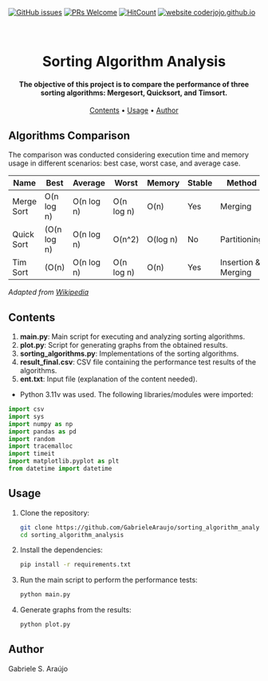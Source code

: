 
[![GitHub issues](https://img.shields.io/github/issues/GabrieleAraujo/sorting_algorithm_analysis)](https://github.com/GabrieleAraujo/sorting_algorithm_analysis/issues) 
[![PRs Welcome](https://img.shields.io/badge/PRs-welcome-yellow.svg?style=flat-square)](https://github.com/GabrieleAraujo/sorting_algorithm_analysis/pulls) 
[![HitCount](https://views.whatilearened.today/views/github/GabrieleAraujo/sorting_algorithm_analysis.svg)](https://github.com/GabrieleAraujo/sorting_algorithm_analysis) 
[![website coderjojo.github.io](https://img.shields.io/website-up-down-yellow-red/http/coderjojo.github.io/creative-profile-readme.svg)](GabrieleAraujo)


<h1 align="center">
  <br>
   Sorting Algorithm Analysis
  <br>
</h1>

<h4 align="center">The objective of this project is to compare the performance of three sorting algorithms: Mergesort, Quicksort, and Timsort.</h4>

<p align="center">
  <a href="#contents">Contents</a> •
  <a href="#usage">Usage</a> •
  <a href="#author">Author</a>
</p>

## Algorithms Comparison
The comparison was conducted considering execution time and memory usage in different scenarios: best case, worst case, and average case.

| **Name**     | **Best**        | **Average**      | **Worst**        | **Memory**   | **Stable** | **Method**             |
|--------------|-----------------|------------------|------------------|--------------|------------|------------------------|
| Merge Sort   | O(n log n) | O(n log n)  | O(n log n)  | O(n)    | Yes        | Merging                |
| Quick Sort   | (O(n log n) | O(n log n)  | O(n^2)       | O(log n)| No         | Partitioning           |
| Tim Sort     | (O(n)        | O(n log n)  | O(n log n)  | O(n)     | Yes        | Insertion & Merging    |

*Adapted from [Wikipedia](https://en.wikipedia.org/wiki/Sorting_algorithm)*

## Contents

1. **main.py**: Main script for executing and analyzing sorting algorithms.
2. **plot.py**: Script for generating graphs from the obtained results.
3. **sorting_algorithms.py**: Implementations of the sorting algorithms.
4. **result_final.csv**: CSV file containing the performance test results of the algorithms.
5. **ent.txt**: Input file (explanation of the content needed).

- Python 3.11v was used. The following libraries/modules were imported:

``` python
import csv
import sys
import numpy as np
import pandas as pd
import random
import tracemalloc
import timeit
import matplotlib.pyplot as plt
from datetime import datetime
```


## Usage

1. Clone the repository:
    ```sh
    git clone https://github.com/GabrieleAraujo/sorting_algorithm_analysis.git
    cd sorting_algorithm_analysis
    ```

2. Install the dependencies:
    ```sh
    pip install -r requirements.txt
    ```

3. Run the main script to perform the performance tests:
    ```sh
    python main.py
    ```

4. Generate graphs from the results:
    ```sh
    python plot.py
    ```

## Author

Gabriele S. Araújo
